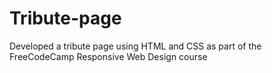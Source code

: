 # Tribute-page
Developed a tribute page using HTML and CSS as part of the FreeCodeCamp Responsive Web Design course
